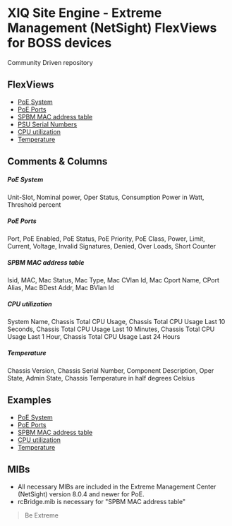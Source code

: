 # XIQ Site Engine - Extreme Management (NetSight) FlexViews for BOSS devices

Community Driven repository

## FlexViews
* [PoE System](tpl/BOSS_VOSS_PoE_Main.tpl?raw=true)
* [PoE Ports](tpl/BOSS_PoE_Ports.tpl?raw=true)
* [SPBM MAC address table](tpl/BOSS_SPBM_MAC_TABLE.tpl?raw=true)
* [PSU Serial Numbers](tpl/BOSS_PSU_Serial_Numbers.tpl?raw=true)
* [CPU utilization](tpl/BOSS_Device_CPU.tpl?raw=true)
* [Temperature](tpl/BOSS_Device_Temperature.tpl?raw=true)

## Comments & Columns

##### PoE System
Unit-Slot, Nominal power, Oper Status, Consumption Power in Watt, Threshold percent

##### PoE Ports
Port, PoE Enabled, PoE Status, PoE Priority, PoE Class, Power, Limit, Current, Voltage, Invalid Signatures, Denied, Over Loads, Short Counter

##### SPBM MAC address table
Isid, MAC, Mac Status, Mac Type, Mac CVlan Id, Mac Cport Name, CPort Alias, Mac BDest Addr, Mac BVlan Id

##### CPU utilization
System Name, Chassis Total CPU Usage, Chassis Total CPU Usage Last 10 Seconds, Chassis Total CPU Usage Last 10 Minutes, Chassis Total CPU Usage Last 1 Hour, Chassis Total CPU Usage Last 24 Hours

##### Temperature
Chassis Version, Chassis Serial Number, Component Description, Oper State, Admin State, Chassis Temperature in half degrees Celsius


## Examples
* [PoE System](sample/BOSS_VOSS_PoE_Main.png?raw=true)
* [PoE Ports](sample/BOSS_PoE_Ports.png?raw=true)
* [SPBM MAC address table](sample/BOSS_SPBM_MAC_TABLE.png?raw=true)
* [CPU utilization](sample/BOSS_Device_CPU.PNG?raw=true)
* [Temperature](sample/BOSS_Device_Temperature.PNG?raw=true)

## MIBs
* All necessary MIBs are included in the Extreme Management Center (NetSight) version 8.0.4 and newer for PoE.
* rcBridge.mib is necessary for "SPBM MAC address table"

>Be Extreme
